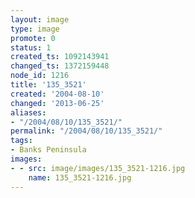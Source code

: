 ```yaml
---
layout: image
type: image
promote: 0
status: 1
created_ts: 1092143941
changed_ts: 1372159448
node_id: 1216
title: '135_3521'
created: '2004-08-10'
changed: '2013-06-25'
aliases:
- "/2004/08/10/135_3521/"
permalink: "/2004/08/10/135_3521/"
tags:
- Banks Peninsula
images:
- - src: image/images/135_3521-1216.jpg
    name: 135_3521-1216.jpg
---
```


